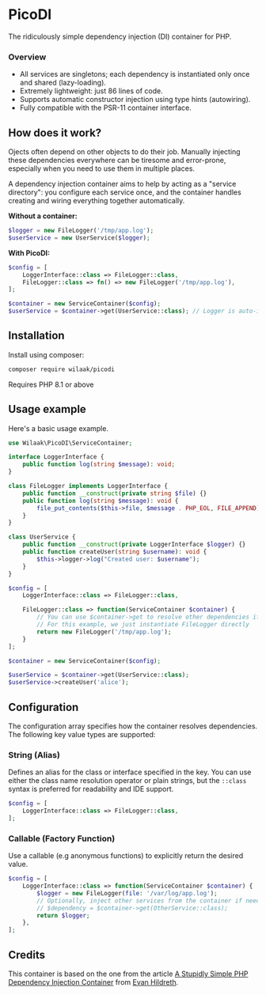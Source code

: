 # PicoDI 

The ridiculously simple dependency injection (DI) container for PHP.

### Overview

- All services are singletons; each dependency is instantiated only once and shared (lazy-loading).
- Extremely lightweight: just 86 lines of code.
- Supports automatic constructor injection using type hints (autowiring).
- Fully compatible with the PSR-11 container interface.

## How does it work?

Ojects often depend on other objects to do their job. Manually injecting these dependencies everywhere can be tiresome and error-prone, especially when you need to use them in multiple places.

A dependency injection container aims to help by acting as a "service directory": you configure each service once, and the container handles creating and wiring everything together automatically.

**Without a container:**

```PHP
$logger = new FileLogger('/tmp/app.log');
$userService = new UserService($logger);
```

**With PicoDI:**

```PHP
$config = [
    LoggerInterface::class => FileLogger::class,
    FileLogger::class => fn() => new FileLogger('/tmp/app.log'),
];

$container = new ServiceContainer($config);
$userService = $container->get(UserService::class); // Logger is auto-injected!
```

## Installation

Install using composer:

```bash
composer require wilaak/picodi
```

Requires PHP 8.1 or above

## Usage example

Here's a basic usage example.

```php
use Wilaak\PicoDI\ServiceContainer;

interface LoggerInterface {
    public function log(string $message): void;
}

class FileLogger implements LoggerInterface {
    public function __construct(private string $file) {}
    public function log(string $message): void {
        file_put_contents($this->file, $message . PHP_EOL, FILE_APPEND);
    }
}

class UserService {
    public function __construct(private LoggerInterface $logger) {}
    public function createUser(string $username): void {
        $this->logger->log("Created user: $username");
    }
}

$config = [
    LoggerInterface::class => FileLogger::class,

    FileLogger::class => function(ServiceContainer $container) {
        // You can use $container->get to resolve other dependencies if needed
        // For this example, we just instantiate FileLogger directly
        return new FileLogger('/tmp/app.log');
    }
];

$container = new ServiceContainer($config);

$userService = $container->get(UserService::class);
$userService->createUser('alice');
```

## Configuration

The configuration array specifies how the container resolves dependencies. The following key value types are supported:

### String (Alias)

Defines an alias for the class or interface specified in the key. You can use either the class name resolution operator or plain strings, but the `::class` syntax is preferred for readability and IDE support.

```php
$config = [
    LoggerInterface::class => FileLogger::class,
];
```

### Callable (Factory Function)

Use a callable (e.g anonymous functions) to explicitly return the desired value.

```php
$config = [
    LoggerInterface::class => function(ServiceContainer $container) {
        $logger = new FileLogger(file: '/var/log/app.log');
        // Optionally, inject other services from the container if needed:
        // $dependency = $container->get(OtherService::class);
        return $logger;
    },
];
```

## Credits  

This container is based on the one from the article [A Stupidly Simple PHP Dependency Injection Container](https://oddevan.com/2023/08/31/a-stupidly-simple.html) from [Evan Hildreth](https://github.com/oddevan).